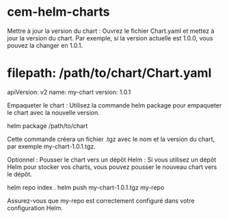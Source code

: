 # cem-helm-charts


Mettre à jour la version du chart : Ouvrez le fichier Chart.yaml et mettez à jour la version du chart. Par exemple, si la version actuelle est 1.0.0, vous pouvez la changer en 1.0.1.

# filepath: /path/to/chart/Chart.yaml
apiVersion: v2
name: my-chart
version: 1.0.1

Empaqueter le chart : Utilisez la commande helm package pour empaqueter le chart avec la nouvelle version.

helm package /path/to/chart

Cette commande créera un fichier .tgz avec le nom et la version du chart, par exemple my-chart-1.0.1.tgz.

Optionnel : Pousser le chart vers un dépôt Helm : Si vous utilisez un dépôt Helm pour stocker vos charts, vous pouvez pousser le nouveau chart vers le dépôt.

helm repo index .
helm push my-chart-1.0.1.tgz my-repo

Assurez-vous que my-repo est correctement configuré dans votre configuration Helm.